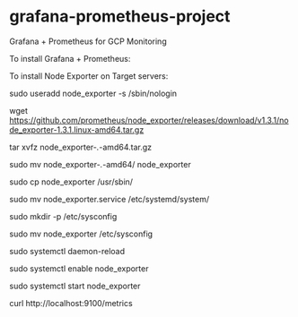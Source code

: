 # grafana-prometheus-project
Grafana + Prometheus for GCP Monitoring

To install Grafana + Prometheus:



To install Node Exporter on Target servers:

sudo useradd node_exporter -s /sbin/nologin

wget https://github.com/prometheus/node_exporter/releases/download/v1.3.1/node_exporter-1.3.1.linux-amd64.tar.gz

tar xvfz node_exporter-*.*-amd64.tar.gz

sudo mv node_exporter-*.*-amd64/ node_exporter

sudo cp node_exporter /usr/sbin/

sudo mv node_exporter.service /etc/systemd/system/

sudo mkdir -p /etc/sysconfig

sudo mv node_exporter /etc/sysconfig

sudo systemctl daemon-reload

sudo systemctl enable node_exporter

sudo systemctl start node_exporter

curl http://localhost:9100/metrics
